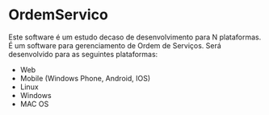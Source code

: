 # OrdemServico

Este software é um estudo decaso de desenvolvimento para N plataformas. É um software para gerenciamento de Ordem de Serviços. 
Será desenvolvido para as seguintes plataformas:
- Web
- Mobile (Windows Phone, Android, IOS)
- Linux
- Windows
- MAC OS
